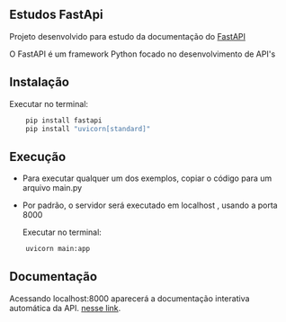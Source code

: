 ## Estudos FastApi

Projeto desenvolvido para estudo da documentação do [FastAPI](https://fastapi.tiangolo.com/)
<br>

O FastAPI é um framework Python focado no desenvolvimento de API's

## Instalação

  Executar no terminal:
```bash
    pip install fastapi
    pip install "uvicorn[standard]"
``` 

## Execução

* Para executar qualquer um dos exemplos, copiar o código para um arquivo main.py 
* Por padrão, o servidor será executado em localhost , usando a porta 8000 

  Executar no terminal:
```bash
    uvicorn main:app
``` 
    
 ## Documentação
 
 Acessando localhost:8000 aparecerá a documentação interativa automática da API.
 [nesse link](http://127.0.0.1:8000/docs).


